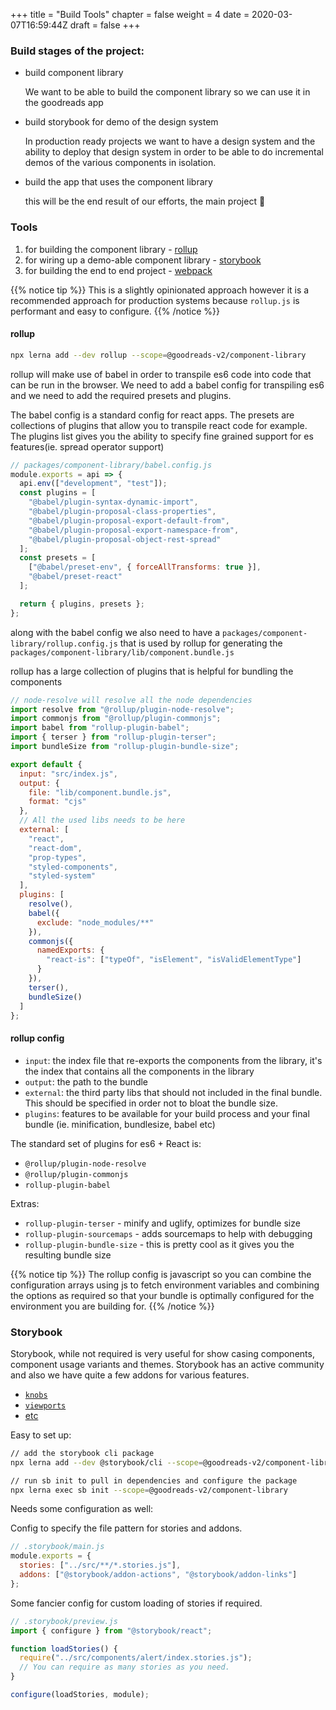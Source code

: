 +++
title = "Build Tools"
chapter = false
weight = 4
date = 2020-03-07T16:59:44Z
draft = false
+++

### Build stages of the project:
- build component library

  We want to be able to build the component library so we can use it in the goodreads app

- build storybook for demo of the design system

  In production ready projects we want to have a design system and
  the ability to deploy that design system in order to be able to do incremental
  demos of the various components in isolation.

- build the app that uses the component library

  this will be the end result of our efforts, the main project 🎉

### Tools

1) for building the component library - [rollup](https://rollupjs.org/guide/en/)
2) for wiring up a demo-able component library - [storybook](https://storybook.js.org/)
3) for building the end to end project - [webpack](https://webpack.js.org/)

{{% notice tip %}}
This is a slightly opinionated approach however it is a recommended approach for
production systems because `rollup.js` is performant and easy to configure.
{{% /notice %}}

#### rollup

```bash
npx lerna add --dev rollup --scope=@goodreads-v2/component-library
```
rollup will make use of babel in order to transpile es6 code into code that can be
run in the browser. We need to add a babel config for transpiling es6 and we need to
add the required presets and plugins.

The babel config is a standard config for react apps. The presets are collections
of plugins that allow you to transpile react code for example. The plugins list gives
you the ability to specify fine grained support for es features(ie. spread operator support)

```javascript
// packages/component-library/babel.config.js
module.exports = api => {
  api.env(["development", "test"]);
  const plugins = [
    "@babel/plugin-syntax-dynamic-import",
    "@babel/plugin-proposal-class-properties",
    "@babel/plugin-proposal-export-default-from",
    "@babel/plugin-proposal-export-namespace-from",
    "@babel/plugin-proposal-object-rest-spread"
  ];
  const presets = [
    ["@babel/preset-env", { forceAllTransforms: true }],
    "@babel/preset-react"
  ];

  return { plugins, presets };
};
```

along with the babel config we also need to have a `packages/component-library/rollup.config.js` that
is used by rollup for generating the `packages/component-library/lib/component.bundle.js`

rollup has a large collection of plugins that is helpful for bundling the components

```javascript
// node-resolve will resolve all the node dependencies
import resolve from "@rollup/plugin-node-resolve";
import commonjs from "@rollup/plugin-commonjs";
import babel from "rollup-plugin-babel";
import { terser } from "rollup-plugin-terser";
import bundleSize from "rollup-plugin-bundle-size";

export default {
  input: "src/index.js",
  output: {
    file: "lib/component.bundle.js",
    format: "cjs"
  },
  // All the used libs needs to be here
  external: [
    "react",
    "react-dom",
    "prop-types",
    "styled-components",
    "styled-system"
  ],
  plugins: [
    resolve(),
    babel({
      exclude: "node_modules/**"
    }),
    commonjs({
      namedExports: {
        "react-is": ["typeOf", "isElement", "isValidElementType"]
      }
    }),
    terser(),
    bundleSize()
  ]
};

```

#### rollup config

- `input`: the index file that re-exports the components from the
  library, it's the index that contains all the components in the library
- `output`: the path to the bundle
- `external`: the third party libs that should not included in the final bundle.
  This should be specified in order not to bloat the bundle size.
- `plugins`: features to be available for your build process and your final bundle
  (ie. minification, bundlesize, babel etc)

The standard set of plugins for es6 + React is:
- `@rollup/plugin-node-resolve`
- `@rollup/plugin-commonjs`
- `rollup-plugin-babel`

Extras:
- `rollup-plugin-terser` - minify and uglify, optimizes for bundle size
- `rollup-plugin-sourcemaps` - adds sourcemaps to help with debugging
- `rollup-plugin-bundle-size` - this is pretty cool as it gives you the resulting bundle size

{{% notice tip %}}
The rollup config is javascript so you can combine the configuration arrays using
js to fetch environment variables and combining the options as required so that your bundle
is optimally configured for the environment you are building for.
{{% /notice %}}

### Storybook
Storybook, while not required is very useful for show casing components, component usage
variants and themes. Storybook has an active community and also we have quite a few addons
for various features.
  - [`knobs`](https://github.com/storybookjs/storybook/tree/master/addons/knobs)
  - [`viewports`](https://github.com/storybookjs/storybook/tree/master/addons/viewport)
  - [etc](https://storybook.js.org/addons/)

Easy to set up:
```bash
// add the storybook cli package
npx lerna add --dev @storybook/cli --scope=@goodreads-v2/component-library

// run sb init to pull in dependencies and configure the package
npx lerna exec sb init --scope=@goodreads-v2/component-library
```
Needs some configuration as well:

Config to specify the file pattern for stories and addons.
```javascript
// .storybook/main.js
module.exports = {
  stories: ["../src/**/*.stories.js"],
  addons: ["@storybook/addon-actions", "@storybook/addon-links"]
};
```

Some fancier config for custom loading of stories if required.
```javascript
// .storybook/preview.js
import { configure } from "@storybook/react";

function loadStories() {
  require("../src/components/alert/index.stories.js");
  // You can require as many stories as you need.
}

configure(loadStories, module);
```
